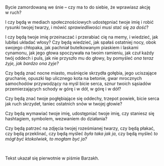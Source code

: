 Bycie zamordowaną we śnie – czy ma to do siebie, że wprawiasz akcję w&nbsp;ruch?

I&nbsp;czy będą w&nbsp;mediach społecznościowych udostępniać twoje imię i&nbsp;robić rysunki twojej twarzy, i&nbsp;mówić *sprawiedliwości musi stać się za dość*?

I&nbsp;czy będą twoje imię przeinaczać i&nbsp;przerabiać cię na memy, i&nbsp;wiedzieć, jak lubiłaś układać włosy? Czy będą wiedzieć, jak spałaś ostatniej nocy, obok swojego chłopaka, jak pachniał butelkowanym piaskiem i&nbsp;laskami cynamonu, jak jego głowa spoczywała na twoim ramieniu, jak czuł każdy twój oddech i&nbsp;puls, jak nie przyszło mu do głowy, by pomyśleć *ona teraz żyje, jak bardzo ona żyje?*

Czy będą znać nocne miasto, muśnięcie skrzydła gołębia, jego uciszające gruchanie, opuszki łap ulicznego kota na betonie, gwar mrocznych samochodów przywodzący na myśl bicie serca, sznur twoich sąsiadów przemierzających schody w&nbsp;górę i&nbsp;w dół, w&nbsp;górę i&nbsp;w dół?

Czy będą znać twoje pogłębiające się oddechy, trzepot powiek, bicie serca jak ruch skrzydeł, taniec ostatnich snów w&nbsp;twojej głowie?

Czy będą wymawiać twoje imię, udostępniać twoje imię, czy staniesz się hashtagiem, symbolem, wezwaniem do działania?

Czy będą patrzeć na zdjęcia twojej roześmianej twarzy, czy będą płakać, czy będą przeklinać, czy będą myśleć *była taka jak ja*, czy będą myśleć *to mógł być ktokolwiek, to mogłam być ja?*

<br/>

<credits>Tekst ukazał się pierwotnie w&nbsp;piśmie Barzakh.</credits>